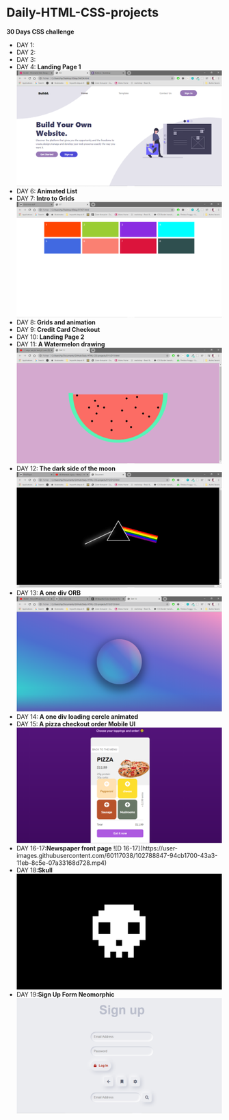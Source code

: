 # Daily-HTML-CSS-projects
 <strong> 30 Days CSS challenge </strong>
 <ul>
 <li>DAY 1: </li>
 <li>DAY 2: </li>
 <li>DAY 3: </li>
 <li>DAY 4: <strong> Landing Page 1</strong> 
 <img src="D4/D4.png" /></li>
 <li>DAY 6:<strong> Animated List</strong> </li>
 <li>DAY 7:<strong> Intro to Grids</strong>
 <img src="D7/D7.png"/></li>
 <li>DAY 8:<strong> Grids and animation</strong> </li>
 <li>DAY 9:<strong> Credit Card Checkout</strong> </li>
 <li>DAY 10:<strong> Landing Page 2</strong> </li>
 <li>DAY 11:<strong> A Watermelon drawing</strong> 
 <img src="D11/D11.png" /></li>
 <li>DAY 12:<strong> The dark side of the moon</strong> <img src="D12/D12.png" /> </li>
 <li>DAY 13:<strong> A one div ORB</strong>  <img src="D13/D13.png" /></li>
 <li>DAY 14:<strong> A one div loading cercle animated</strong> </li>
 <li>DAY 15:<strong> A pizza checkout order Mobile UI</strong>
 <img src="D15/D15.png" /> </li>
 <li>DAY 16-17:<strong>Newspaper front page</strong> 
 ![D 16-17](https://user-images.githubusercontent.com/60117038/102788847-94cb1700-43a3-11eb-8c5e-07a33168d728.mp4)</li>
 <li>DAY 18:<strong>Skull</strong> <img src="D18/D18.png" /> </li>
 <li>DAY 19:<strong>Sign Up Form Neomorphic</strong> <img src="D19/D19.png" /> </li>
</ul>
